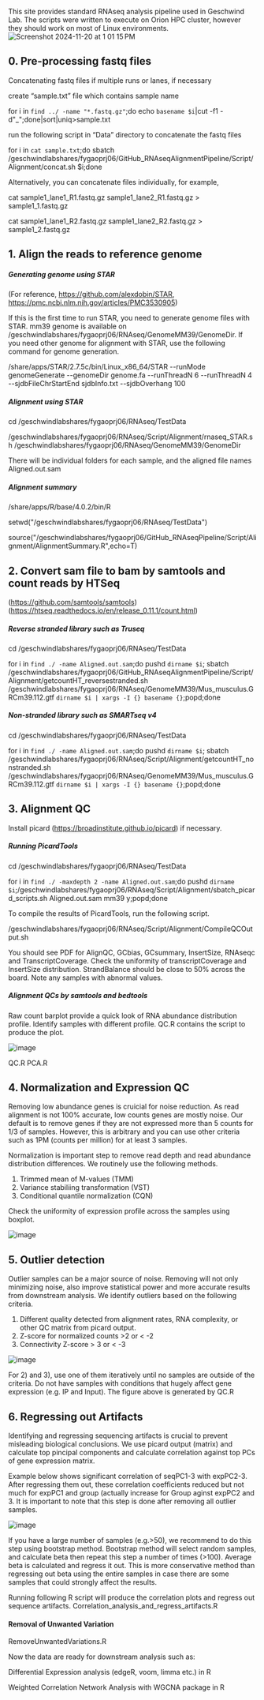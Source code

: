 This site provides standard RNAseq analysis pipeline used in Geschwind Lab. The scripts were written to execute on Orion HPC cluster, however they should work on most of Linux environments.
![Screenshot 2024-11-20 at 1 01 15 PM](https://github.com/user-attachments/assets/8652ca1c-95eb-4ef7-afc6-9e384c584a55)

## 0. Pre-processing fastq files
Concatenating fastq files if multiple runs or lanes, if necessary

create “sample.txt” file which contains sample name

for i in `find ../ -name "*.fastq.gz"`;do echo `basename $i`|cut -f1 -d"_";done|sort|uniq>sample.txt

run the following script in “Data” directory to concatenate the fastq files

for i in `cat sample.txt`;do sbatch /geschwindlabshares/fygaoprj06/GitHub_RNAseqAlignmentPipeline/Script/Alignment/concat.sh $i;done 

Alternatively, you can concatenate files individually, for example,

cat sample1_lane1_R1.fastq.gz sample1_lane2_R1.fastq.gz > sample1_1.fastq.gz

cat sample1_lane1_R2.fastq.gz sample1_lane2_R2.fastq.gz > sample1_2.fastq.gz

## 1. Align the reads to reference genome 

##### Generating genome using STAR 
(For reference, https://github.com/alexdobin/STAR, https://pmc.ncbi.nlm.nih.gov/articles/PMC3530905)

If this is the first time to run STAR, you need to generate genome files with STAR. mm39 genome is available on /geschwindlabshares/fygaoprj06/RNAseq/GenomeMM39/GenomeDir.
If you need other genome for alignment with STAR, use the following command for genome generation.
 
/share/apps/STAR/2.7.5c/bin/Linux_x86_64/STAR --runMode genomeGenerate --genomeDir <genome directory> genome.fa --runThreadN 6  --runThreadN 4 --sjdbFileChrStartEnd sjdbInfo.txt --sjdbOverhang 100

##### Alignment using STAR 

cd /geschwindlabshares/fygaoprj06/RNAseq/TestData

/geschwindlabshares/fygaoprj06/RNAseq/Script/Alignment/rnaseq_STAR.sh /geschwindlabshares/fygaoprj06/RNAseq/GenomeMM39/GenomeDir

There will be individual folders for each sample, and the aligned file names Aligned.out.sam

##### Alignment summary 

/share/apps/R/base/4.0.2/bin/R

setwd("/geschwindlabshares/fygaoprj06/RNAseq/TestData")

source("/geschwindlabshares/fygaoprj06/GitHub_RNAseqPipeline/Script/Alignment/AlignmentSummary.R",echo=T) 

## 2. Convert sam file to bam by samtools and count reads by HTSeq 
(https://github.com/samtools/samtools) (https://htseq.readthedocs.io/en/release_0.11.1/count.html)

##### Reverse stranded library such as Truseq

cd /geschwindlabshares/fygaoprj06/RNAseq/TestData

for i in `find ./ -name Aligned.out.sam`;do pushd `dirname $i`; sbatch /geschwindlabshares/fygaoprj06/GitHub_RNAseqAlignmentPipeline/Script/Alignment/getcountHT_reversestranded.sh /geschwindlabshares/fygaoprj06/RNAseq/GenomeMM39/Mus_musculus.GRCm39.112.gtf `dirname $i | xargs -I {} basename {}`;popd;done


##### Non-stranded library such as SMARTseq v4

cd /geschwindlabshares/fygaoprj06/RNAseq/TestData

for i in `find ./ -name Aligned.out.sam`;do pushd `dirname $i`; sbatch /geschwindlabshares/fygaoprj06/RNAseq/Script/Alignment/getcountHT_nonstranded.sh /geschwindlabshares/fygaoprj06/RNAseq/GenomeMM39/Mus_musculus.GRCm39.112.gtf `dirname $i | xargs -I {} basename {}`;popd;done


## 3. Alignment QC

Install picard (https://broadinstitute.github.io/picard) if necessary. 

##### Running PicardTools 
cd /geschwindlabshares/fygaoprj06/RNAseq/TestData

for i in `find ./ -maxdepth 2 -name Aligned.out.sam`;do pushd `dirname $i`;/geschwindlabshares/fygaoprj06/RNAseq/Script/Alignment/sbatch_picard_scripts.sh Aligned.out.sam mm39 y;popd;done

To compile the results of PicardTools, run the following script.

/geschwindlabshares/fygaoprj06/RNAseq/Script/Alignment/CompileQCOutput.sh

You should see PDF for AlignQC, GCbias, GCsummary, InsertSize, RNAseqc and TranscriptCoverage.
Check the uniformity of transcriptCoverage and InsertSize distribution. StrandBalance should be close to 50% across the board. Note any samples with abnormal values. 

##### Alignment QCs by samtools and bedtools

Raw count barplot provide a quick look of RNA abundance distribution profile. Identify samples with different profile. QC.R contains the script to produce the plot.

![image](https://github.com/user-attachments/assets/0ea41867-745a-47ae-8cac-a893d4997b48)

QC.R
PCA.R

## 4. Normalization and Expression QC

Removing low abundance genes is cruicial for noise reduction. As read alignment is not 100% accurate, low counts genes are mostly noise. Our default is to remove genes if they are not expressed more than 5 counts for 1/3 of samples. However, this is arbitrary and you can use other criteria such as 1PM (counts per million) for at least 3 samples. 

Normalization is important step to remove read depth and read abundance distribution differences. We routinely use the following methods.

1) Trimmed mean of M-values (TMM)
2) Variance stabiliing transformation (VST)
3) Conditional quantile normalization (CQN)

Check the uniformity of expression profile across the samples using boxplot. 

![image](https://github.com/user-attachments/assets/417eb186-4161-46d2-9c52-a0d322ddbb1f)



## 5. Outlier detection
Outlier samples can be a major source of noise. Removing will not only minimizing noise, also improve statistical power and more accurate results from downstream analysis. We identify outliers based on the following criteria. 

1) Different quality detected from alignment rates, RNA complexity, or other QC matrix from picard output.
2) Z-score for normalized counts >2 or < -2
3) Connectivity Z-score > 3 or < -3

![image](https://github.com/user-attachments/assets/27189bf7-91fd-4c73-857a-6efb19722d53)

For 2) and 3), use one of them iteratively until no samples are outside of the criteria. Do not have samples with conditions that hugely affect gene expression (e.g. IP and Input).
The figure above is generated by QC.R

## 6. Regressing out Artifacts

Identifying and regressing sequencing artifacts is crucial to prevent misleading biological conclusions. We use picard output (matrix) and calculate top pincipal components and calculate correlation against top PCs of gene expression matrix.

Example below shows significant correlation of seqPC1-3 with expPC2-3. After regressing them out, these correlation coefficients reduced but not much for expPC1 and group (actually increase for Group aginst expPC2 and 3. It is important to note that this step is done after removing all outlier samples.

![image](https://github.com/user-attachments/assets/5d4204f0-84b1-4162-b006-778d4dc7fee7)

If you have a large number of samples (e.g.>50), we recommend to do this step using bootstrap method. Bootstrap method will select random samples, and calculate beta then repeat this step a number of times (>100). Average beta is calculated and regress it out. This is more conservative method than regressing out beta using the entire samples in case there are some samples that could strongly affect the results. 

Running following R script will produce the correlation plots and regress out sequence artifacts.
Correlation_analysis_and_regress_artifacts.R

#### Removal of Unwanted Variation 

RemoveUnwantedVariations.R

Now the data are ready for downstream analysis such as:

Differential Expression analysis (edgeR, voom, limma etc.) in R

Weighted Correlation Network Analysis with WGCNA package in R



